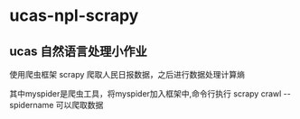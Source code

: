 # ucas-npl-scrapy
## ucas 自然语言处理小作业
使用爬虫框架 scrapy 爬取人民日报数据，之后进行数据处理计算熵


其中myspider是爬虫工具，将myspider加入框架中,命令行执行 scrapy crawl --spidername 可以爬取数据
